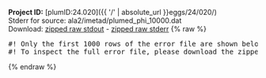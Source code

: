 **Project ID:** [plumID:24.020]({{ '/' | absolute_url }}eggs/24/020/)  
Stderr for source:  ala2/imetad/plumed_phi_10000.dat   
Download: [zipped raw stdout](plumed_phi_10000.dat.plumed_master.stdout.txt.zip) - [zipped raw stderr](plumed_phi_10000.dat.plumed_master.stderr.txt.zip) 
{% raw %}
<pre>
#! Only the first 1000 rows of the error file are shown below
#! To inspect the full error file, please download the zipped raw stderr file above
</pre>
{% endraw %}
